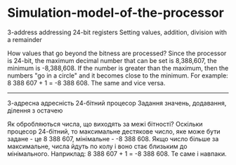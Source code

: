 # Simulation-model-of-the-processor

3-address addressing
24-bit registers
Setting values, addition, division with a remainder

How values that go beyond the bitness are processed?
Since the processor is 24-bit, the maximum decimal number that can be set 
is 8,388,607, the minimum is -8,388,608. If the number is greater than the maximum,
then the numbers "go in a circle" and it becomes close to the minimum.
For example: 8 388 607 + 1 = -8 388 608. The same and vice versa.

-----------------------------------------------------------------------------

3-адресна адресність
24-бітний процесор
Задання значень, додавання, ділення з остачею

Як обробляються числа, що виходять за межі бітності?
Оскільки процесор 24-бітний, то максимальне дестякове число, яке може бути 
задане - це 8 388 607, мінімальне - -8 388 608. Якщо число більше за максимальне,
числа йдуть по колу і воно стає близьким до мінімального.
Наприклад: 8 388 607 + 1 = -8 388 608. Те саме і навпаки.
